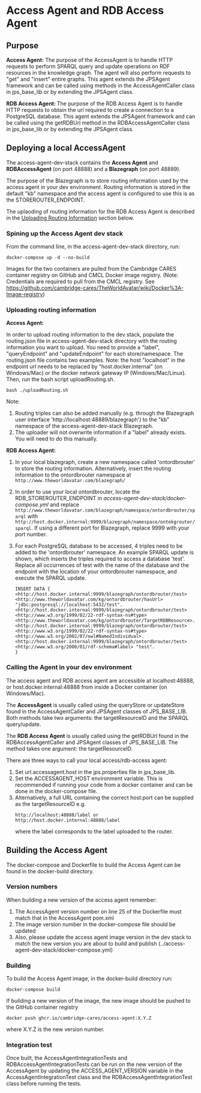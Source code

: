 # Access Agent and RDB Access Agent

## Purpose

<b>Access Agent:</B> The purpose of the AccessAgent is to handle HTTP requests to perform SPARQL query and update operations on RDF resources in the knowledge graph. 
The agent will also perform requests to "get" and "insert" entire graphs. This agent extends the JPSAgent framework and can be called using methods in the AccessAgentCaller class in jps_base_lib or by extending the JPSAgent class.

<b> RDB Access Agent: </b>The  purpose of the RDB Access Agent is to handle HTTP requests to obtain the url required to create a connection to a PostgreSQL database. This agent extends the JPSAgent framework 
and can be called using the getRDBUrl method in the RDBAccessAgentCaller class in jps_base_lib or by extending the JPSAgent class. 


<!------------------------------------------------------------->
<!-- ACCESS AGENT DEV STACK ----------------------------------->
<!------------------------------------------------------------->
## Deploying a local AccessAgent

The access-agent-dev-stack contains the <b>Access Agent</b> and <b>RDBAccessAgent</b> (on port 48888) and a <b>Blazegraph</b> (on port 48889). 

The purpose of the Blazegraph is to store routing information used by the access agent in your dev environment. 
Routing information is stored in the default "kb" namespace and the access agent is configured to use this is as the STOREROUTER_ENDPOINT.

The uplaoding of routing information for the RDB Access Agent is described in the [Uploading Routing Information](#Uploading-routing-information) section below.
### Spining up the Access Agent dev stack

From the command line, in the access-agent-dev-stack directory, run:
```
docker-compose up -d --no-build
```
Images for the two containers are pulled from the Cambridge CARES container registry on GitHub and CMCL Docker image registry. (Note: Credentials are required to pull from the CMCL registry. See https://github.com/cambridge-cares/TheWorldAvatar/wiki/Docker%3A-Image-registry)

### Uploading routing information

<b> Access Agent: </b> 

In order to upload routing information to the dev stack, populate the routing.json file in access-agent-dev-stack directory with the routing information you want to upload.
You need to provide a "label", "queryEndpoint" and "updateEndpoint" for each store/namespace. The routing.json file contains two examples. Note: the host "localhost" in the endpoint url needs to be replaced by "host.docker.internal" (on Windows/Mac) or the docker network gateway IP (Windows/Mac/Linux).
Then, run the bash script uploadRouting.sh.

```
bash ./uploadRouting.sh
```
Note: 
1. Routing triples can also be added manually (e.g. through the Blazegraph user interface 'http://localhost:48889/blazegraph') to the "kb" namespace of the access-agent-dev-stack Blazegraph. 
2. The uploader will not overwrite information if a "label" already exists. You will need to do this manually.

<b> RDB Access Agent: </b> 

1. In your local blazegraph, create a new namespace called 'ontordbrouter' to store the routing information. Alternatively, insert the routing information to the
ontordbrouter namespace at ``http://www.theworldavatar.com/blazegraph/``
2. In order to use your local ontordbrouter, locate the RDB_STOREROUTER_ENDPOINT in <i> access-agent-dev-stack/docker-compose.yml</i> and replace 
``http://www.theworldavatar.com/blazegraph/namespace/ontordbrouter/sparql`` with ``http://host.docker.internal:9999/blazegraph/namespace/ontokgrouter/sparql``. If using a different port for Blazegraph, replace 9999 with your port number.
3. For each PostgreSQL database to be accessed, 4 triples need to be added to the 'ontordbrouter' namespace. An example SPARQL update is shown, which inserts the triples required to access a 
database 'test'. Replace all occurrences of test with the name of the database and the endpoint with the location of your ontordbrouter namespace, and execute the SPARQL update.

    ```
    INSERT DATA {  
    <http://host.docker.internal:9999/blazegraph/ontordbrouter/test> <http://www.theworldavatar.com/kg/ontordbrouter/hasUrl> "jdbc:postgresql://localhost:5432/test".
    <http://host.docker.internal:9999/blazegraph/ontordbrouter/test> <http://www.w3.org/1999/02/22-rdf-syntax-ns#type> <http://www.theworldavatar.com/kg/ontordbrouter/TargetRDBResource>.
    <http://host.docker.internal:9999/blazegraph/ontordbrouter/test> <http://www.w3.org/1999/02/22-rdf-syntax-ns#type> <http://www.w3.org/2002/07/owl#NamedIndividual>.
    <http://host.docker.internal:9999/blazegraph/ontordbrouter/test> <http://www.w3.org/2000/01/rdf-schema#label> "test".
    }
    ```
   

### Calling the Agent in your dev environment 

The access agent and RDB access agent are accessible at localhost:48888, or host.docker.internal:48888 from inside a Docker container (on Windows/Mac).

The <b>AccessAgent</b> is usually called using the queryStore or updateStore found in the AccessAgentCaller and JPSAgent classes of JPS_BASE_LIB. Both methods take two arguments: the targetResourceID and the SPARQL query/update.

The <b>RDB Access Agent</b> is usually called using the getRDBUrl found in the RDBAccessAgentCaller and JPSAgent classes of JPS_BASE_LIB. The method takes one argument: the targetResourceID.

There are three ways to call your local access/rdb-access agent:
1. Set url.accessagent.host in the jps.properties file in jps_base_lib.
2. Set the ACCESSAGENT_HOST environment variable. This is recommended if running your code from a docker container and can be done in the docker-compose file.
3. Alternatively, a full URL containing the correct host:port can be supplied as the targetResourceID e.g.
    ```
    http://localhost:48888/label or http://host.docker.internal:48888/label
    ```
    where the label corresponds to the label uploaded to the router.

<!------------------------------------------------------------->
<!-- BUILDING THE ACCESS AGENT -------------------------------->
<!------------------------------------------------------------->
## Building the Access Agent

The docker-compose and Dockerfile to build the Access Agent can be found in the docker-build directory.

### Version numbers
When building a new version of the access agent remember:
1. The AccessAgent version number on line 25 of the Dockerfile must match that in the AccessAgent pom.xml
2. The image version number in the docker-compose file should be updated
3. Also, please update the access agent image version in the dev stack to match the new version you are about to build and publish (../access-agent-dev-stack/docker-compose.yml)

### Building
To build the Access Agent image, in the docker-build directory run:
```
docker-compose build
```

If building a new version of the image, the new image should be pushed to the GitHub container registry
```
docker push ghcr.io/cambridge-cares/access-agent:X.Y.Z
```
where X.Y.Z is the new version number.

### Integration test
Once built, the AccessAgentIntegrationTests and RDBAccessAgentIntegrationTests can be run on the new version of the AccessAgent 
by updating the ACCESS_AGENT_VERSION variable in the AccessAgentIntegrationTest class and the RDBAccessAgentIntegrationTest class
before running the tests.
